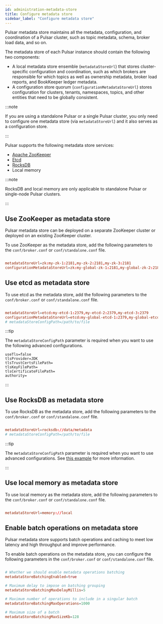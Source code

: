 ```yaml
---
id: administration-metadata-store
title: Configure metadata store
sidebar_label: "Configure metadata store"
---
```


Pulsar metadata store maintains all the metadata, configuration, and coordination of a Pulsar cluster, such as topic metadata, schema, broker load data, and so on. 

The metadata store of each Pulsar instance should contain the following two components:
* A local metadata store ensemble (`metadataStoreUrl`) that stores cluster-specific configuration and coordination, such as which brokers are responsible for which topics as well as ownership metadata, broker load reports, and BookKeeper ledger metadata.
* A configuration store quorum (`configurationMetadataStoreUrl`) stores configuration for clusters, tenants, namespaces, topics, and other entities that need to be globally consistent.

:::note

If you are using a standalone Pulsar or a single Pulsar cluster, you only need to configure one metadata store (via `metadataStoreUrl`) and it also serves as a configuration store.

:::

Pulsar supports the following metadata store services:
* [Apache ZooKeeper](https://zookeeper.apache.org/)
* [Etcd](https://etcd.io/)
* [RocksDB](http://rocksdb.org/)
* Local memory

:::note

RocksDB and local memory are only applicable to standalone Pulsar or single-node Pulsar clusters.

:::

## Use ZooKeeper as metadata store

Pulsar metadata store can be deployed on a separate ZooKeeper cluster or deployed on an existing ZooKeeper cluster.

To use ZooKeeper as the metadata store, add the following parameters to the `conf/broker.conf` or `conf/standalone.conf` file.

```conf

metadataStoreUrl=zk:my-zk-1:2181,my-zk-2:2181,my-zk-3:2181
configurationMetadataStoreUrl=zk:my-global-zk-1:2181,my-global-zk-2:2181,my-global-zk-3:2181

```

## Use etcd as metadata store

To use etcd as the metadata store, add the following parameters to the `conf/broker.conf` or `conf/standalone.conf` file.

```conf

metadataStoreUrl=etcd:my-etcd-1:2379,my-etcd-2:2379,my-etcd-3:2379
configurationMetadataStoreUrl=etcd:my-global-etcd-1:2379,my-global-etcd-2:2379,my-global-etcd-3:2379
# metadataStoreConfigPath=/path/to/file

```

:::tip

The `metadataStoreConfigPath` parameter is required when you want to use the following advanced configurations.

```
useTls=false
tlsProvider=JDK
tlsTrustCertsFilePath=
tlsKeyFilePath=
tlsCertificateFilePath=
authority=
```

:::

## Use RocksDB as metadata store

To use RocksDB as the metadata store, add the following parameters to the `conf/broker.conf` or `conf/standalone.conf` file.

```conf

metadataStoreUrl=rocksdb://data/metadata
# metadataStoreConfigPath=/path/to/file

```

:::tip

The `metadataStoreConfigPath` parameter is required when you want to use advanced configurations. See [this example](https://github.com/facebook/rocksdb/blob/main/examples/rocksdb_option_file_example.ini) for more information.

:::

## Use local memory as metadata store

To use local memory as the metadata store, add the following parameters to the `conf/broker.conf` or `conf/standalone.conf` file.

```conf

metadataStoreUrl=memory://local

```


## Enable batch operations on metadata store

Pulsar metadata store supports batch operations and caching to meet low latency and high throughput and improve performance. 

To enable batch operations on the metadata store, you can configure the following parameters in the `conf/broker.conf` or `conf/standalone.conf` file.

```conf

# Whether we should enable metadata operations batching
metadataStoreBatchingEnabled=true

# Maximum delay to impose on batching grouping
metadataStoreBatchingMaxDelayMillis=5

# Maximum number of operations to include in a singular batch
metadataStoreBatchingMaxOperations=1000

# Maximum size of a batch
metadataStoreBatchingMaxSizeKb=128

```

